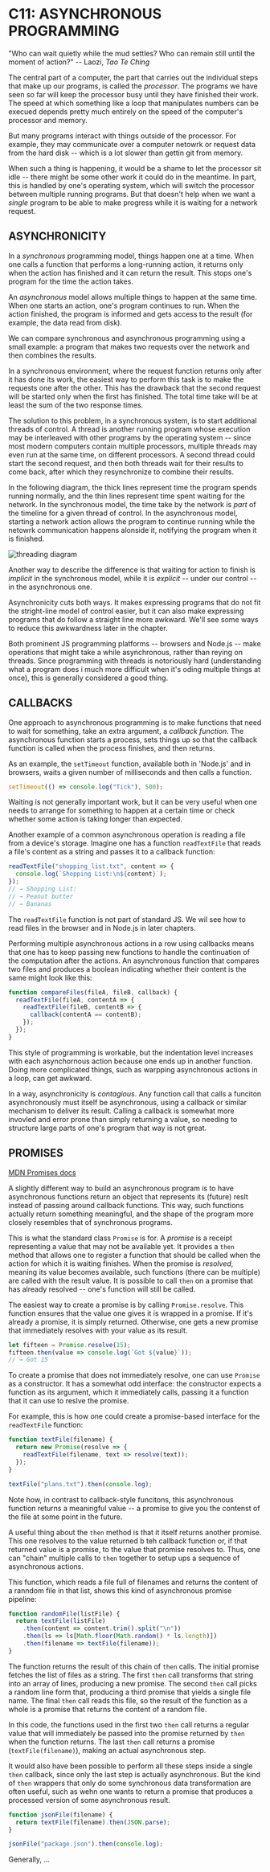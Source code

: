 # C11: ASYNCHRONOUS PROGRAMMING 

"Who can wait quietly while the mud settles?
Who can remain still until the moment of action?"
-- Laozi, *Tao Te Ching*

The central part of a computer, the part that carries out the individual steps that make up our programs, is called the *processor*. The programs we have seen so far will keep the processor busy until they have finished their work. The speed at which something like a loop that manipulates numbers can be execued depends pretty much entirely on the speed of the computer's processor and memory.

But many programs interact with things outside of the processor. For example, they may communicate over a computer netowrk or request data from the hard disk -- which is a lot slower than gettin git from memory.

When such a thing is happening, it would be a shame to let the processor sit idle -- there might be some other work it could do in the meantime. In part, this is handled by one's operating system, which will switch the processor between multiple running programs. But that doesn't help when we want a *single* program to be able to make progress while it is waiting for a network request.

## ASYNCHRONICITY

In a *synchronous* programming model, things happen one at a time. When one calls a function that performs a long-running action, it returns only when the action has finished and it can return the result. This stops one's program for the time the action takes.

An *asynchronous* model allows multiple things to happen at the same time. When one starts an action, one's program continues to run. When the action finished, the program is informed and gets access to the result (for example, the data read from disk).

We can compare synchronous and asynchronous programming using a small example: a program that makes two requests over the network and then combines the results.

In a synchronous environment, where the request function returns only after it has done its work, the easiest way to perform this task is to make the requests one after the other. This has the drawback that the second request will be started only when the first has finished. The total time take will be at least the sum of the two response times.

The solution to this problem, in a synchronous system, is to start additional threads of control. A thread is another running program whose execution may be interleaved with other programs by the operating system -- since most modern computers contain multiple processors, multiple threads may even run at the same time, on different processors. A second thread could start the second request, and then both threads wait for their results to come back, after which they resynchronize to combine their results. 

In the following diagram, the thick lines represent time the program spends running normally, and the thin lines represent time spent waiting for the network. In the synchronous model, the time take by the network is *part* of the timeline for a given thread of control. In the asynchronous model, starting a network action allows the program to continue running while the netowrk communication happens alonside it, notifying the program when it is finished. 

![threading diagram](../../../to_ignore/11_AsynchronousProgramming/threading_diagram.png)

Another way to describe the difference is that waiting for action to finish is *implicit* in the synchronous model, while it is *explicit* -- under our control  -- in the asynchronous one.

Asynchronicity cuts both ways. It makes expressing programs that do not fit the stright-line model of control easier, but it can also make expressing programs that do follow a straight line more awkward. We'll see some ways to reduce this awkwardness later in the chapter.

Both prominent JS programming platforms -- browsers and Node.js -- make operations that might take a while asynchronous, rather than reying on threads. Since programming with threads is notoriously hard (understanding what a program does i much more difficult when it's oding multiple things at once), this is generally considered a good thing. 

## CALLBACKS

One approach to asynchronous programming is to make functions that need to wait for something, take an extra argument, a *callback function*. The asynchronous function starts a process, sets things up so that the callback function is called when the process finishes, and then returns.

As an example, the `setTimeout` function, available both in 'Node.js' and in browsers, waits a given number of milliseconds and then calls a function.

```js
setTimeout(() => console.log("Tick"), 500);
```

Waiting is not generally important work, but it can be very useful when one needs to arrange for something to happen at a certain time or check whether some action is taking longer than expected.

Another example of a common asynchronous operation is reading a file from a device's storage. Imagine one has a function `readTextFile` that reads a file's content as a string and passes it to a callback function:

```js
readTextFile("shopping_list.txt", content => {
  console.log(`Shopping List:\n${content}`);
});
// → Shopping List:
// → Peanut butter
// → Bananas
```

The `readTextFile` function is not part of standard JS. We wil see how to read files in the browser and in Node.js in later chapters.

Performing multiple asynchronous actions in a row using callbacks means that one has to keep passing new functions to handle the continuation of the computation after the actions. An asynchronous function that compares two files and produces a boolean indicating whether their content is the same might look like this:

```js
function compareFiles(fileA, fileB, callback) {
  readTextFile(fileA, contentA => {
    readTextFile(fileB, contentB => {
      callback(contentA == contentB);
    });
  });
}
```

This style of programming is workable, but the indentation level increases with each asynchornous action because one ends up in another function. Doing more complicated things, such as warpping asynchronous actions in a loop, can get awkward.

In a way, asynchronicity is *contagious*. Any function call that calls a funciton asynchronously must itself be asynchronous, using a callback or similar mechanism to deliver its result. Calling a callback is somewhat more invovled and error prone than simply returning a value, so needing to structure large parts of one's program that way is not great.

## PROMISES

[MDN Promises docs](https://developer.mozilla.org/en-US/docs/Web/JavaScript/Guide/Using_promises)

A slightly different way to build an asynchronous program is to have asynchronous functions return an object that represents its (future) reslt instead of passing around callback functions. This way, such functions actually return something meaningful, and the shape of the program more closely resembles that of synchronous programs. 

This is what the standard class `Promise` is for. A *promise* is a receipt representing a value that may not be available yet. It provides a `then` method that allows one to register a function that should be called when the action for which it is waiting finishes. When the promise is *resolved*, meaning its value becomes available, such functions (there can be multiple) are called with the result value. It is possible to call `then` on a promise that has already resolved -- one's function will still be called.

The easiest way to create a promise is by calling `Promise.resolve`. This function ensures that the value one gives it is wrapped in a promise. If it's already a promise, it is simply returned. Otherwise, one gets a new promise that immediately resolves with your value as its result.

```js
let fifteen = Promise.resolve(15);
fifteen.then(value => console.log(`Got ${value}`));
// → Got 15
```

To create a promise that does not immediately resolve, one can use `Promise` as a constructor. It has a somewhat odd interface: the constructor expects a function as its argument, which it immediately calls, passing it a function that it can use to reslve the promise.

For example, this is how one could create a promise-based interface for the `readTextFile` function:

```js
function textFile(filename) {
  return new Promise(resolve => {
    readTextFile(filename, text => resolve(text));
  });
}

textFile("plans.txt").then(console.log);
```

Note how, in contrast to callback-style funcitons, this asynchronous function returns a meaningful value -- a promise to give you the contenst of the file at some point in the future. 

A useful thing about the `then` method is that it itself returns another promise. This one resolves to the value returned b teh callback function or, if that returned value is a promise, to the value that promise resolves to. Thus, one can "chain" multiple calls to `then` together to setup ups a sequence of asynchronous actions.

This function, which reads a file full of filenames and returns the content of a ranndom file in that list, shows this kind of asynchronous promise pipeline:

```js
function randomFile(listFile) {
  return textFile(listFile)
    .then(content => content.trim().split("\n"))
    .then(ls => ls[Math.floor(Math.random() * ls.length)])
    .then(filename => textFile(filename));
}
```

The function returns the result of this chain of `then` calls. The initial promise fetches the list of files as a string. The first `then` call transforms that string into an array of lines, producing a new promise. The second `then` call picks a random line form that, producing a third promise that yields a single file name. The final `then` call reads this file, so the result of the function as a whole is a promise that returns the content of a random file.

In this code, the functions used in the first two `then` call returns a regular value that will immediately be passed into the promise returned by `then` when the function returns. The last `then` call returns a promise (`textFile(filename)`), making an actual asynchronous step.

It would also have been possible to perform all these steps inside a single `then` callback, since only the last step is actually asynchronous. But the kind of `then` wrappers that only do some synchronous data transformation are often useful, such as wehn one wants to return a promise that produces a processed version of some asynchronous result.

```js
function jsonFile(filename) {
  return textFile(filename).then(JSON.parse);
}

jsonFile("package.json").then(console.log);
```

Generally, ...

<!-- HERE -- PROMISES
+++++
+++++ccc
+
! -->
